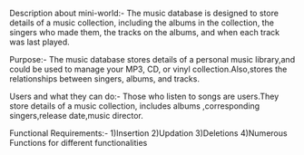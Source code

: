 Description about mini-world:- The music database is designed to store details of a music collection, including the albums in the collection,
the singers who made them, the tracks on the albums, and when each track was last played.

Purpose:- The music database stores details of a personal music library,and could be used to manage your MP3, CD, or vinyl collection.Also,stores the relationships between singers, albums, and tracks.

Users and what they can do:- Those who listen to songs are users.They store details of a music collection, includes albums ,corresponding singers,release date,music director.


Functional Requirements:-
  1)Insertion
  2)Updation
  3)Deletions
  4)Numerous Functions for different functionalities
  
